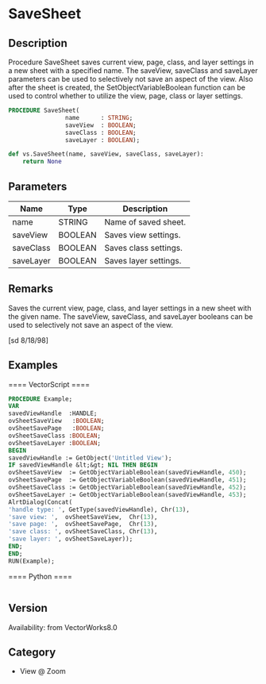 # SaveSheet

## Description
Procedure SaveSheet saves current view, page, class, and layer settings in a new sheet with a specified name.   The saveView, saveClass and saveLayer parameters can be used to selectively not save an aspect of the view.  Also after the sheet is created, the SetObjectVariableBoolean function can be used to control whether to utilize the view, page, class or layer settings.

```pascal
PROCEDURE SaveSheet(
				name      : STRING;
				saveView  : BOOLEAN;
				saveClass : BOOLEAN;
				saveLayer : BOOLEAN);
```

```python
def vs.SaveSheet(name, saveView, saveClass, saveLayer):
    return None
```

## Parameters
|Name|Type|Description|
|---|---|---|
|name|STRING|Name of saved sheet.|
|saveView|BOOLEAN|Saves view settings.|
|saveClass|BOOLEAN|Saves class settings.|
|saveLayer|BOOLEAN|Saves layer settings.|

## Remarks
Saves the current view,  page, class, and layer settings in a new sheet with the given name. The saveView, saveClass, and saveLayer booleans can be used to selectively not save an aspect of the view.

[sd 8/18/98]

## Examples
==== VectorScript ====
```pascal
PROCEDURE Example;
VAR
savedViewHandle  :HANDLE;
ovSheetSaveView	  :BOOLEAN;
ovSheetSavePage	  :BOOLEAN;
ovSheetSaveClass :BOOLEAN;
ovSheetSaveLayer :BOOLEAN;
BEGIN
savedViewHandle := GetObject('Untitled View');
IF savedViewHandle &lt;&gt; NIL THEN BEGIN
ovSheetSaveView  := GetObjectVariableBoolean(savedViewHandle, 450);
ovSheetSavePage  := GetObjectVariableBoolean(savedViewHandle, 451);
ovSheetSaveClass := GetObjectVariableBoolean(savedViewHandle, 452);
ovSheetSaveLayer := GetObjectVariableBoolean(savedViewHandle, 453);
AlrtDialog(Concat(
'handle type: ', GetType(savedViewHandle), Chr(13),
'save view: ',  ovSheetSaveView,  Chr(13),
'save page: ',  ovSheetSavePage,  Chr(13),
'save class: ', ovSheetSaveClass, Chr(13),
'save layer: ', ovSheetSaveLayer));
END;
END;
RUN(Example);
```
==== Python ====
```python

```

## Version
Availability: from VectorWorks8.0

## Category
* View @ Zoom

